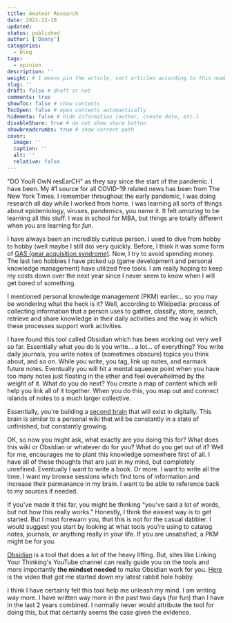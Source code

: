 ```yaml
---
title: Amateur Research
date: 2021-12-10
updated:
status: published
author: ['Danny']
categories:
  - blog
tags:
  - opinion
description: ''
weight: # 1 means pin the article, sort articles according to this number
slug: ''
draft: false # draft or not
comments: true
showToc: false # show contents
TocOpen: false # open contents automantically
hidemeta: false # hide information (author, create date, etc.)
disableShare: true # do not show share button
showbreadcrumbs: true # show current path
cover:
  image: ''
  caption: ''
  alt: ''
  relative: false
---
```


"DO YouR OwN resEarCH" as they say since the start of the pandemic. I have been.
My #1 source for all COVID-19 related news has been from The New York Times. I
remember throughout the early pandemic, I was doing research all day while I
worked from home. I was learning all sorts of things about epidemiology,
viruses, pandemics, you name it. It felt _amazing_ to be learning all this
stuff. I was in school for MBA, but things are totally different when you are
learning for _fun_.

I have always been an incredibly curious person. I used to dive from hobby to
hobby (well maybe I still do) very quickly. Before, I think it was some form of
[GAS (gear acquisition syndrome)](https://library.oapen.org/handle/20.500.12657/48282).
Now, I try to avoid spending money. The last two hobbies I have picked up (game
development and personal knowledge management) have utilized free tools. I am
really hoping to keep my costs down over the next year since I never seem to
know when I will get bored of something.

I mentioned personal knowledge management (PKM) earlier... so you may be
wondering what the heck is it? Well, according to Wikipedia: process of
collecting information that a person uses to gather, classify, store, search,
retrieve and share knowledge in their daily activities and the way in which
these processes support work activities.

I have found this tool called Obsidian which has been working out very well so
far. Essentially what you do is you write... a lot... of everything? You write
daily journals, you write notes of (sometimes obscure) topics you think about,
and so on. While you write, you tag, link up notes, and earmark future notes.
Eventually you will hit a mental squeeze point when you have too many notes just
floating in the ether and feel overwhelmed by the weight of it. What do you do
next? You create a map of content which will help you link all of it together.
When you do this, you map out and connect islands of notes to a much larger
collective.

Essentially, you're building a
[second brain](https://dev.to/einargudnig/building-my-second-brain-with-obsidian-pt-i-4oc2)
that will exist in digitally. This brain is similar to a personal wiki that will
be constantly in a state of unfinished, but constantly growing.

OK, so now you might ask, what exactly are you doing this for? What does this
wiki or Obsidian or whatever do for you? What do you get out of it? Well for me,
encourages me to plant this knowledge somewhere first of all. I have all of
these thoughts that are just in my mind, but completely unrefined. Eventually I
want to write a book. Or more. I want to write all the time. I want my browse
sessions which find tons of information and increase their permanance in my
brain. I want to be able to reference back to my sources if needed.

If you've made it this far, you might be thinking "you've said a lot of words,
but not how this really works." Honestly, I think the easiest way is to get
started. But I must forewarn you, that this is not for the casual dabbler. I
would suggest you start by looking at what tools you're using to catalog notes,
journals, or anything really in your life. If you are unsatisfied, a PKM might
be for you.

[Obsidian](https://obsidian.md/) is a tool that does a lot of the heavy lifting.
But, sites like Linking Your Thinking's YouTube channel can really guide you on
the tools and more importantly **the mindset needed** to make Obsidian work for
you. [Here](https://www.youtube.com/watch?v=QgbLb6QCK88) is the video that got
me started down my latest rabbit hole hobby.

I think I have certainly felt this tool help me unleash my mind. I am writing
way more. I have written way more in the past two days (for fun) than I have in
the last 2 years combined. I normally never would attribute the tool for doing
this, but that certainly seems the case given the evidence.
